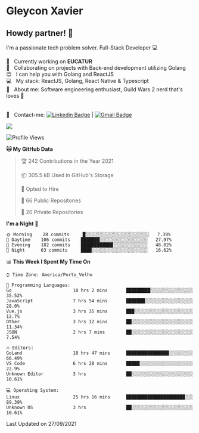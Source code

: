 # Gleycon Xavier

## Howdy partner! 👋

I'm a passionate tech problem solver.
Full-Stack Developer :computer:

 :rocket:  &nbsp; Currently working on **EUCATUR**
 <br/> :purple_heart: &nbsp; Collaborating on projects with Back-end development utilizing Golang
 <br/> :blush: &nbsp; I can help you with Golang and ReactJS
 <br/> :computer: &nbsp; My stack: ReactJS, Golang, React Native & Typescript
 <br/> 💬  &nbsp; About me: Software engineering enthusiast, Guild Wars 2 nerd that's loves :apple:
 <br/>
 <br/>
 <br/> :email: &nbsp; Contact-me: [![Linkedin Badge](https://img.shields.io/badge/-GleyconXavier-blue?style=flat-square&logo=Linkedin&logoColor=white&link=https://www.linkedin.com/in/gleyconxavier/)](https://www.linkedin.com/in/gleyconxavier/) 
| 
[![Gmail Badge](https://img.shields.io/badge/-gleyconxcarlos@gmail.com-c14438?style=flat-square&logo=Gmail&logoColor=white&link=mailto:gleyconxcarlos@gmail.com)](mailto:gleyconxcarlos@gmail.com)

![](https://komarev.com/ghpvc/?username=gleyconxavier)

<!--START_SECTION:waka-->
![Profile Views](http://img.shields.io/badge/Profile%20Views-0-blue)

**🐱 My GitHub Data** 

> 🏆 242 Contributions in the Year 2021
 > 
> 📦 305.5 kB Used in GitHub's Storage 
 > 
> 💼 Opted to Hire
 > 
> 📜 66 Public Repositories 
 > 
> 🔑 20 Private Repositories  
 > 
**I'm a Night 🦉** 

```text
🌞 Morning    28 commits     █░░░░░░░░░░░░░░░░░░░░░░░░   7.39% 
🌆 Daytime    106 commits    ███████░░░░░░░░░░░░░░░░░░   27.97% 
🌃 Evening    182 commits    ████████████░░░░░░░░░░░░░   48.02% 
🌙 Night      63 commits     ████░░░░░░░░░░░░░░░░░░░░░   16.62%

```


📊 **This Week I Spent My Time On** 

```text
⌚︎ Time Zone: America/Porto_Velho

💬 Programming Languages: 
Go                       10 hrs 2 mins       █████████░░░░░░░░░░░░░░░░   35.52% 
JavaScript               7 hrs 54 mins       ███████░░░░░░░░░░░░░░░░░░   28.0% 
Vue.js                   3 hrs 35 mins       ███░░░░░░░░░░░░░░░░░░░░░░   12.7% 
Other                    3 hrs 12 mins       ██░░░░░░░░░░░░░░░░░░░░░░░   11.34% 
JSON                     2 hrs 7 mins        ██░░░░░░░░░░░░░░░░░░░░░░░   7.54%

🔥 Editors: 
GoLand                   18 hrs 47 mins      ████████████████░░░░░░░░░   66.49% 
VS Code                  6 hrs 28 mins       █████░░░░░░░░░░░░░░░░░░░░   22.9% 
Unknown Editor           3 hrs               ██░░░░░░░░░░░░░░░░░░░░░░░   10.61%

💻 Operating System: 
Linux                    25 hrs 16 mins      ██████████████████████░░░   89.39% 
Unknown OS               3 hrs               ██░░░░░░░░░░░░░░░░░░░░░░░   10.61%

```


 Last Updated on 27/09/2021
<!--END_SECTION:waka-->
